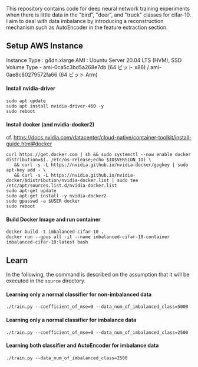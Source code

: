 This repository contains code for deep neural network training experiments when there is little data in the "bird", "deer", and "truck" classes for cifar-10. I aim to deal with data imbalance by introducing a reconstruction mechanism such as AutoEncoder in the feature extraction section.

## Setup AWS Instance
Instance Type : g4dn.xlarge
AMI : Ubuntu Server 20.04 LTS (HVM), SSD Volume Type - ami-0ca5c3bd5a268e7db (64 ビット x86) / ami-0ae8c80279572fa66 (64 ビット Arm)


#### Install nvidia-driver
```
sudo apt update
sudo apt install nvidia-driver-460 -y
sudo reboot
```

#### Install docker (and nvidia-docker2)
cf. https://docs.nvidia.com/datacenter/cloud-native/container-toolkit/install-guide.html#docker

```
curl https://get.docker.com | sh && sudo systemctl --now enable docker
distribution=$(. /etc/os-release;echo $ID$VERSION_ID) \
   && curl -s -L https://nvidia.github.io/nvidia-docker/gpgkey | sudo apt-key add - \
   && curl -s -L https://nvidia.github.io/nvidia-docker/$distribution/nvidia-docker.list | sudo tee /etc/apt/sources.list.d/nvidia-docker.list
sudo apt-get update
sudo apt-get install -y nvidia-docker2
sudo gpasswd -a $USER docker
sudo reboot
```

#### Build Docker Image and run container
```
docker build -t imbalanced-cifar-10 .
docker run --gpus all -it --name imbalanced-cifar-10-container imbalanced-cifar-10:latest bash
```

## Learn
In the following, the command is described on the assumption that it will be executed in the `source` directory.

#### Learning only a normal classifier for non-imbalanced data
```
./train.py --coefficient_of_mse=0 --data_num_of_imbalanced_class=5000
```

#### Learning only a normal classifier for imbalance data
```
./train.py --coefficient_of_mse=0 --data_num_of_imbalanced_class=2500
```

#### Learning both classifier and AutoEncoder for imbalance data
```
./train.py --data_num_of_imbalanced_class=2500
```
